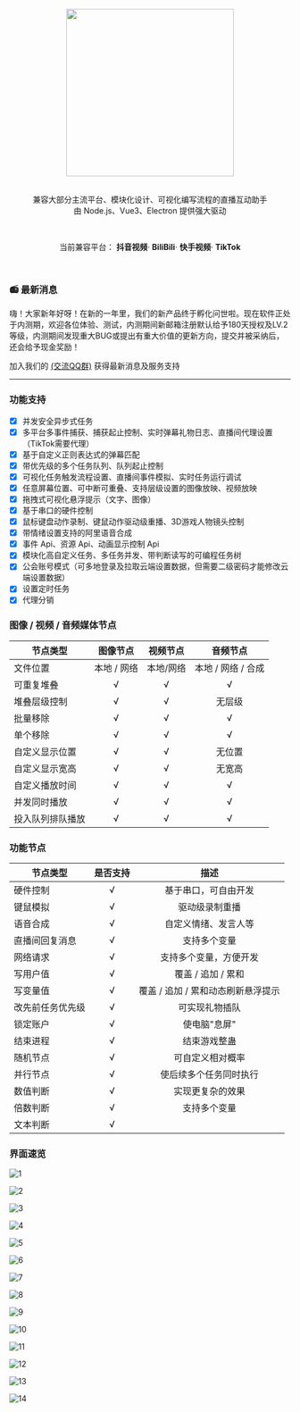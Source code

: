 <div align="center">
<br/>
<img src="https://livehelper.willwaking.com/img/icon.0f219fdf.jpg" width="300"/>
<br/>
<br/>
<p>
兼容大部分主流平台、模块化设计、可视化编写流程的直播互动助手<br/>
由 Node.js、Vue3、Electron 提供强大驱动
</p>
<br/>
<p>
当前兼容平台：
<strong>抖音视频</strong>·
<strong>BiliBili</strong>·
<strong>快手视频</strong>·
<strong>TikTok</strong>
</p>
<br/>
</div>

### 📻 最新消息

嗨！大家新年好呀！在新的一年里，我们的新产品终于孵化问世啦。现在软件正处于内测期，欢迎各位体验、测试，内测期间新邮箱注册默认给予180天授权及LV.2等级，内测期间发现重大BUG或提出有重大价值的更新方向，提交并被采纳后，还会给予现金奖励！

加入我们的 [(交流QQ群)](http://qm.qq.com/cgi-bin/qm/qr?_wv=1027&k=fvmRIA1HpfFUA0LCMeN_6tQtS9nlNLcO&authKey=USGXAR4jxCvoq8n2YtU7%2FeGMNFHocuU4JOYvx71uJDURXgGnYsHCG%2F7PcauGV7DX&noverify=0&group_code=829242770) 获得最新消息及服务支持

---

### 功能支持

- [x] 并发安全异步式任务
- [x] 多平台多事件捕获、捕获起止控制、实时弹幕礼物日志、直播间代理设置（TikTok需要代理）
- [x] 基于自定义正则表达式的弹幕匹配
- [x] 带优先级的多个任务队列、队列起止控制
- [x] 可视化任务触发流程设置、直播间事件模拟、实时任务运行调试
- [x] 任意屏幕位置、可中断可重叠、支持层级设置的图像放映、视频放映
- [x] 拖拽式可视化悬浮提示（文字、图像）
- [x] 基于串口的硬件控制
- [x] 鼠标键盘动作录制、键鼠动作驱动级重播、3D游戏人物镜头控制
- [x] 带情绪设置支持的阿里语音合成
- [x] 事件 Api、资源 Api、动画显示控制 Api
- [x] 模块化高自定义任务、多任务并发、带判断读写的可编程任务树
- [x] 公会账号模式（可多地登录及拉取云端设置数据，但需要二级密码才能修改云端设置数据）
- [x] 设置定时任务
- [x] 代理分销

### 图像 / 视频 / 音频媒体节点

|节点类型|图像节点|视频节点|音频节点|
|--|:-:|:-:|:-:|
|文件位置|本地 / 网络|本地/网络|本地 / 网络 / 合成|
|可重复堆叠|√|√|√|
|堆叠层级控制|√|√|无层级|
|批量移除|√|√|√|
|单个移除|√|√|√|
|自定义显示位置|√|√|无位置|
|自定义显示宽高|√|√|无宽高|
|自定义播放时间|√|√|√|
|并发同时播放|√|√|√|
|投入队列排队播放|√|√|√|

### 功能节点

|节点类型|是否支持|描述|
|--|:-:|:-:|
|硬件控制|√|基于串口，可自由开发|
|键鼠模拟|√|驱动级录制重播|
|语音合成|√|自定义情绪、发言人等|
|直播间回复消息|√|支持多个变量|
|网络请求|√|支持多个变量，方便开发|
|写用户值|√|覆盖 / 追加 / 累和|
|写变量值|√|覆盖 / 追加 / 累和动态刷新悬浮提示|
|改先前任务优先级|√|可实现礼物插队|
|锁定账户|√|使电脑"息屏"|
|结束进程|√|结束游戏整蛊|
|随机节点|√|可自定义相对概率|
|并行节点|√|使后续多个任务同时执行|
|数值判断|√|实现更复杂的效果|
|倍数判断|√|支持多个变量|
|文本判断|√||

### 界面速览

![1](https://github.com/edgehacker/live-helper/assets/157565442/abda05b2-3864-4bb9-bef5-5f60b7c53e7c)

![2](https://github.com/edgehacker/live-helper/assets/157565442/6b5c46a2-321d-4421-8c1b-4c24b93d622e)

![3](https://github.com/edgehacker/live-helper/assets/157565442/ec36f86b-0f70-4155-a024-14822c39c396)

![4](https://github.com/edgehacker/live-helper/assets/157565442/c4459cc3-f7a8-4044-85da-fd5133263408)

![5](https://github.com/edgehacker/live-helper/assets/157565442/6079f9f0-0057-4d11-a18a-3341b7165545)

![6](https://github.com/edgehacker/live-helper/assets/157565442/6e26dbb5-46e8-4839-a85b-b3ac515b6c1c)

![7](https://github.com/edgehacker/live-helper/assets/157565442/9b1b8c25-3da1-4b6a-b54c-6769fcdee9bd)

![8](https://github.com/edgehacker/live-helper/assets/157565442/e2472402-8a2c-43f7-8b8f-1aac6cd42987)

![9](https://github.com/edgehacker/live-helper/assets/157565442/8bf9b30e-95c3-4679-8919-0a140799692c)

![10](https://github.com/edgehacker/live-helper/assets/157565442/f1b500fd-d901-41fa-9d6e-624b668c2eca)

![11](https://github.com/edgehacker/live-helper/assets/157565442/7278f308-9529-4e66-8013-51fb9f3324f0)

![12](https://github.com/edgehacker/live-helper/assets/157565442/e958e9b6-64bb-423e-a7c0-6f2ebada562e)

![13](https://github.com/edgehacker/live-helper/assets/157565442/ee62f866-d198-4865-8ba9-bf06846b0e5c)

![14](https://github.com/edgehacker/live-helper/assets/157565442/64ffb315-1906-43ec-b98b-8f723399ffdc)
